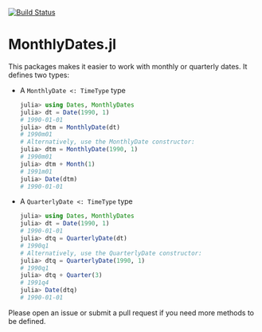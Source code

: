 [![Build Status](https://travis-ci.com/matthieugomez/MonthlyDates.jl.svg?branch=master)](https://travis-ci.com/matthieugomez/MonthlyDates.jl)

# MonthlyDates.jl

This packages makes it easier to work with monthly or quarterly dates. It defines two types:


- A `MonthlyDate <: TimeType` type
	```julia
	julia> using Dates, MonthlyDates
	julia> dt = Date(1990, 1)
	# 1990-01-01
	julia> dtm = MonthlyDate(dt)
	# 1990m01
	# Alternatively, use the MonthlyDate constructor:
	julia> dtm = MonthlyDate(1990, 1)
	# 1990m01
	julia> dtm + Month(1)
	# 1991m01
	julia> Date(dtm)
	# 1990-01-01

	```
- A `QuarterlyDate <: TimeType` type

	```julia
	julia> using Dates, MonthlyDates
	julia> dt = Date(1990, 1)
	# 1990-01-01
	julia> dtq = QuarterlyDate(dt)
	# 1990q1
	# Alternatively, use the QuarterlyDate constructor:
	julia> dtq = QuarterlyDate(1990, 1)
	# 1990q1
	julia> dtq + Quarter(3)
	# 1991q4
	julia> Date(dtq)
	# 1990-01-01
	```

Please open an issue or submit a pull request if you need more methods to be defined.